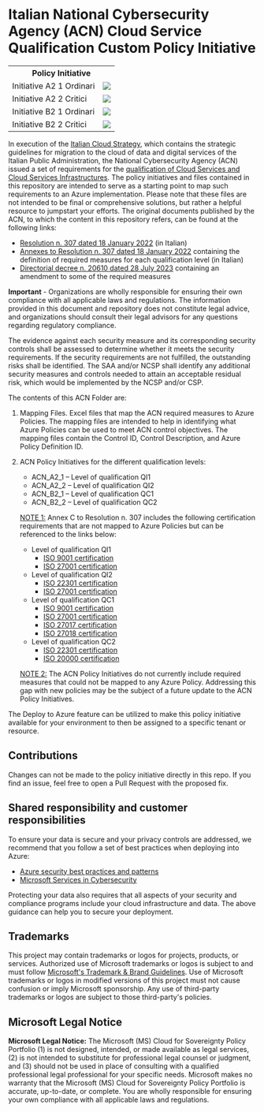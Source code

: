# Italian National Cybersecurity Agency (ACN) Cloud Service Qualification Custom Policy Initiative
<table>
    <tr>
        <th colspan='2' style='text-align:center'>Policy Initiative</th>
    </tr>
    <tr>
        <td>Initiative A2 1 Ordinari</td>
        <td>
                    <a href=https://portal.azure.com/#create/Microsoft.Template/uri/https%3A%2F%2Fraw.githubusercontent.com%2FAzure%2Findustry-policy-portfolio%2Frefs%2Fheads%2Fmain%2FARMTemplates%2FInitiative%20A2_1_Ordinari.json target=_blank>
                        <img src=https://aka.ms/deploytoazurebutton/>
                    </a>
                    </td>
    </tr>
    <tr>
        <td>Initiative A2 2 Critici</td>
        <td>
                    <a href=https://portal.azure.com/#create/Microsoft.Template/uri/https%3A%2F%2Fraw.githubusercontent.com%2FAzure%2Findustry-policy-portfolio%2Frefs%2Fheads%2Fmain%2FARMTemplates%2FInitiative%20A2_2_Critici.json target=_blank>
                        <img src=https://aka.ms/deploytoazurebutton/>
                    </a>
                    </td>
    </tr>
    <tr>
        <td>Initiative B2 1 Ordinari</td>
        <td>
                    <a href=https://portal.azure.com/#create/Microsoft.Template/uri/https%3A%2F%2Fraw.githubusercontent.com%2FAzure%2Findustry-policy-portfolio%2Frefs%2Fheads%2Fmain%2FARMTemplates%2FInitiative%20B2_1_Ordinari.json target=_blank>
                        <img src=https://aka.ms/deploytoazurebutton/>
                    </a>
                    </td>
    </tr>
    <tr>
        <td>Initiative B2 2 Critici</td>
        <td>
                    <a href=https://portal.azure.com/#create/Microsoft.Template/uri/https%3A%2F%2Fraw.githubusercontent.com%2FAzure%2Findustry-policy-portfolio%2Frefs%2Fheads%2Fmain%2FARMTemplates%2FInitiative%20B2_2_Critici.json target=_blank>
                        <img src=https://aka.ms/deploytoazurebutton/>
                    </a>
                    </td>
    </tr>
</table>

In execution of the [Italian Cloud Strategy](https://www.acn.gov.it/en/strategia/strategia-cloud-italia), which contains the strategic guidelines for migration to the cloud of data and digital services of the Italian Public Administration, the National Cybersecurity Agency (ACN) issued a set of requirements for the [qualification of Cloud Services and Cloud Services Infrastructures](https://www.acn.gov.it/en/strategia/strategia-cloud-italia/qualificazione-cloud). 
The policy initiatives and files contained in this repository are intended to serve as a starting point to map such requirements to an Azure implementation. Please note that these files are not intended to be final or comprehensive solutions, but rather a helpful resource to jumpstart your efforts.
The original documents published by the ACN, to which the content in this repository refers, can be found at the following links:
* [Resolution n. 307 dated 18 January 2022](https://assets.innovazione.gov.it/1642694131-det_307_cloud_ulteriorilerqc_20220118.pdf) (in Italian)
* [Annexes to Resolution n. 307 dated 18 January 2022](https://assets.innovazione.gov.it/1642754054-all1det307acn.pdf) containing the definition of required measures for each qualification level (in Italian)
* [Directorial decree n. 20610 dated 28 July 2023](https://www.acn.gov.it/documents/trasparenza/atti-generali/Decreto%2020610_2023.pdf) containing an amendment to some of the required measures

**Important** - Organizations are wholly responsible for ensuring their own compliance with all applicable laws and regulations. The information provided in this document and repository does not constitute legal advice, and organizations should consult their legal advisors for any questions regarding regulatory compliance.

The evidence against each security measure and its corresponding security controls shall be assessed to determine whether it meets the security requirements. If the security requirements are not fulfilled, the outstanding risks shall be identified. The SAA and/or NCSP shall identify any additional security measures and controls needed to attain an acceptable residual risk, which would be implemented by the NCSP and/or CSP.

The contents of this ACN Folder are:

1. Mapping Files. Excel files that map the ACN required measures to Azure Policies. The mapping files are intended to help in identifying what Azure Policies can be used to meet ACN control objectives. The mapping files contain the Control ID, Control Description, and Azure Policy Definition ID.
1. ACN Policy Initiatives for the different qualification levels:
    * ACN_A2_1 – Level of qualification QI1
    * ACN_A2_2 – Level of qualification QI2
    * ACN_B2_1 – Level of qualification QC1
    * ACN_B2_2 – Level of qualification QC2
    
    <u>NOTE 1:</u> Annex C to Resolution n. 307 includes the following certification requirements that are not mapped to Azure Policies but can be referenced to the links below:
    * Level of qualification QI1
        * [ISO 9001 certification](https://learn.microsoft.com/azure/compliance/offerings/offering-iso-9001)
        * [ISO 27001 certification](https://learn.microsoft.com/compliance/regulatory/offering-iso-27001)
    * Level of qualification QI2
        * [ISO 22301 certification](https://learn.microsoft.com/azure/compliance/offerings/offering-iso-22301)
        * [ISO 27001 certification](https://learn.microsoft.com/azure/compliance/offerings/offering-iso-27001)
    * Level of qualification QC1
        * [ISO 9001 certification](https://learn.microsoft.com/azure/compliance/offerings/offering-iso-9001)
        * [ISO 27001 certification](https://learn.microsoft.com/compliance/regulatory/offering-iso-27001)
        * [ISO 27017 certification](https://learn.microsoft.com/azure/compliance/offerings/offering-iso-27017)
        * [ISO 27018 certification](https://learn.microsoft.com/azure/compliance/offerings/offering-iso-27018)
    * Level of qualification QC2
        * [ISO 22301 certification](https://learn.microsoft.com/azure/compliance/offerings/offering-iso-22301)
        * [ISO 20000 certification](https://learn.microsoft.com/azure/compliance/offerings/offering-iso-20000-1)
        

    <u>NOTE 2:</u> The ACN Policy Initiatives do not currently include required measures that could not be mapped to any Azure Policy. Addressing this gap with new policies may be the subject of a future update to the ACN Policy Initiatives.

The Deploy to Azure feature can be utilized to make this policy initiative available for your environment to then be assigned to a specific tenant or resource. 

## Contributions

Changes can not be made to the policy initiative directly in this repo. If you find an issue, feel free to open a Pull Request with the proposed fix.

## Shared responsibility and customer responsibilities

To ensure your data is secure and your privacy controls are addressed, we recommend that you follow a set of best practices when deploying into Azure:

- [Azure security best practices and patterns](https://learn.microsoft.com/azure/security/fundamentals/best-practices-and-patterns)
- [Microsoft Services in Cybersecurity](https://learn.microsoft.com/azure/security/fundamentals/services-technologies)
  
Protecting your data also requires that all aspects of your security and compliance programs include your cloud infrastructure and data. The above guidance can help you to secure your deployment.

## Trademarks

This project may contain trademarks or logos for projects, products, or services. Authorized use of Microsoft
trademarks or logos is subject to and must follow
[Microsoft's Trademark & Brand Guidelines](https://www.microsoft.com/legal/intellectualproperty/trademarks/usage/general).
Use of Microsoft trademarks or logos in modified versions of this project must not cause confusion or imply Microsoft sponsorship.
Any use of third-party trademarks or logos are subject to those third-party's policies.

## Microsoft Legal Notice

**Microsoft Legal Notice:** The Microsoft (MS) Cloud for Sovereignty Policy Portfolio (1) is not designed, intended, or made available as legal services, (2) is not intended to substitute for professional legal counsel or judgment, and (3) should not be used in place of consulting with a qualified professional legal professional for your specific needs. Microsoft makes no warranty that the Microsoft (MS) Cloud for Sovereignty Policy Portfolio is accurate, up-to-date, or complete. You are wholly responsible for ensuring your own compliance with all applicable laws and regulations. 

